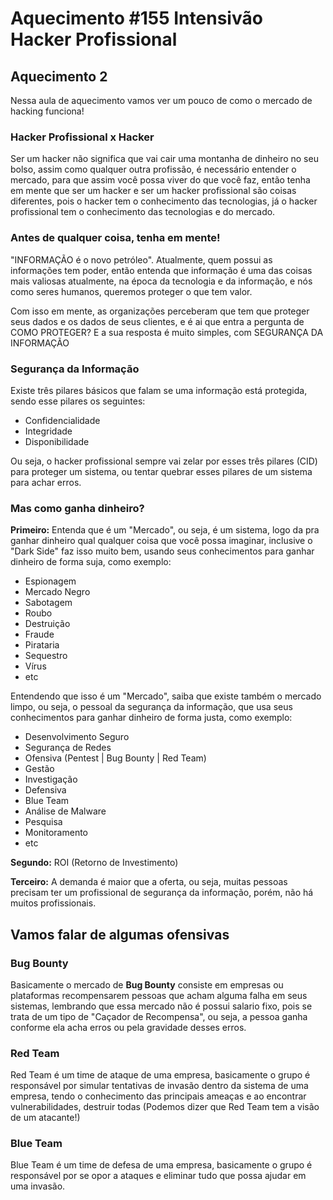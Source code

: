 # Aquecimento #155 Intensivão Hacker Profissional

## Aquecimento 2
Nessa aula de aquecimento vamos ver um pouco de como o mercado de hacking funciona!

### Hacker Profissional x Hacker 

Ser um hacker não significa que vai cair uma montanha de dinheiro no seu bolso, assim como qualquer outra profissão, é necessário entender o mercado, para que assim você possa viver do que você faz, então tenha em mente que ser um hacker e ser um hacker profissional são coisas diferentes, pois o hacker tem o conhecimento das tecnologias, já o hacker profissional tem o conhecimento das tecnologias e do mercado.

### Antes de qualquer coisa, tenha em mente!

"INFORMAÇÃO é o novo petróleo". Atualmente, quem possui as informações tem poder, então entenda que informação é uma das coisas mais valiosas atualmente, na época da tecnologia e da informação, e nós como seres humanos, queremos proteger o que tem valor.

Com isso em mente, as organizações perceberam que tem que proteger seus dados e os dados de seus clientes, e é ai que entra a pergunta de COMO PROTEGER? E a sua resposta é muito simples, com SEGURANÇA DA INFORMAÇÃO

### Segurança da Informação
Existe três pilares básicos que falam se uma informação está protegida, sendo esse pilares os seguintes:

- Confidencialidade
- Integridade
- Disponibilidade

Ou seja, o hacker profissional sempre vai zelar por esses três pilares (CID) para proteger um sistema, ou tentar quebrar esses pilares de um sistema para achar erros.

### Mas como ganha dinheiro?

**Primeiro:** Entenda que é um "Mercado", ou seja, é um sistema, logo da pra ganhar dinheiro qual qualquer coisa que você possa imaginar, inclusive o "Dark Side" faz isso muito bem, usando seus conhecimentos para ganhar dinheiro de forma suja, como exemplo:

- Espionagem
- Mercado Negro
- Sabotagem
- Roubo
- Destruição
- Fraude
- Pirataria
- Sequestro
- Vírus
- etc 

Entendendo que isso é um "Mercado", saiba que existe também o mercado limpo, ou seja, o pessoal da segurança da informação, que usa seus conhecimentos para ganhar dinheiro de forma justa, como exemplo:

- Desenvolvimento Seguro
- Segurança de Redes
- Ofensiva (Pentest | Bug Bounty | Red Team)
- Gestão
- Investigação
- Defensiva
- Blue Team
- Análise de Malware
- Pesquisa
- Monitoramento
- etc

**Segundo:** ROI (Retorno de Investimento)

**Terceiro:** A demanda é maior que a oferta, ou seja, muitas pessoas precisam ter um profissional de segurança da informação, porém, não há muitos profissionais.

## Vamos falar de algumas ofensivas

### Bug Bounty

Basicamente o mercado de **Bug Bounty** consiste em empresas ou plataformas recompensarem pessoas que acham alguma falha em seus sistemas, lembrando que essa mercado não é possui salario fixo, pois se trata de um tipo de "Caçador de Recompensa", ou seja, a pessoa ganha conforme ela acha erros ou pela gravidade desses erros.

### Red Team

Red Team é um time de ataque de uma empresa, basicamente o grupo é responsável por simular tentativas de invasão dentro da sistema de uma empresa, tendo o conhecimento das principais ameaças e ao encontrar vulnerabilidades, destruir todas (Podemos dizer que Red Team tem a visão de um atacante!)

### Blue Team

Blue Team é um time de defesa de uma empresa, basicamente o grupo é responsável por se opor a ataques e eliminar tudo que possa ajudar em uma invasão.